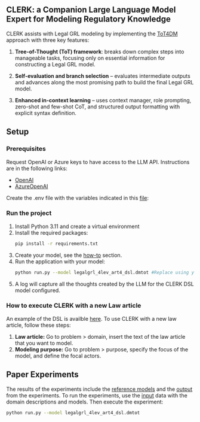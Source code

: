 <a name="readme-top"></a>
<!-- ABOUT THE PROJECT -->
## CLERK: a Companion Large Language Model Expert for Modeling Regulatory Knowledge

CLERK assists with Legal GRL modeling by implementing the [ToT4DM](https://github.com/BESSER-PEARL/dsl-tot-dm/tree/main) approach with three key features:

1. **Tree-of-Thought (ToT) framework**: breaks down complex steps into manageable tasks, focusing only on essential information for constructing a Legal GRL model.

2. **Self-evaluation and branch selection** – evaluates intermediate outputs and advances along the most promising path to build the final Legal GRL model.

3. **Enhanced in-context learning** – uses context manager, role prompting, zero-shot and few-shot CoT, and structured output formatting with explicit syntax definition.

<!-- GETTING STARTED -->
## Setup

### Prerequisites

Request OpenAI or Azure keys to have access to the LLM API. Instructions are in the following links:

* [OpenAI](https://platform.openai.com/docs/quickstart)
* [AzureOpenAI](https://learn.microsoft.com/en-gb/azure/ai-services/openai/quickstart?tabs=command-line%2Cpython&pivots=programming-language-python)

Create the .env file with the variables indicated in this [file](../../env_example):


### Run the project

1. Install Python 3.11 and create a virtual environment
2. Install the required packages:
   ```sh
   pip install -r requirements.txt
   ```
3. Create your model, see the [how-to](#how-to-execute-clerk-with-a-new-law-article) section.
4. Run the application with your model:
   ```sh
   python run.py --model legalgrl_4lev_art4_dsl.dmtot #Replace using your CLERK model
   ```
4. A log will capture all the thoughts created by the LLM for the CLERK DSL model configured.
   

<!-- RECOMMENDATIONS -->

### How to execute CLERK with a new Law article

An example of the DSL is availble  [here](input/legalgrl_4lev_art50_1_dsl.dmtot). To use CLERK with a new law article, follow these steps:
1. **Law article:** Go to problem > domain, insert the text of the law article that you want to model. 
2. **Modeling purpose:** Go to problem > purpose, specify the focus of the model, and define the focal actors.


<!-- USAGE EXAMPLES -->
## Paper Experiments

The results of the experiments include the [reference models](reference_model/) and the [output](output/) from the experiments.
To run the experiments, use the [input](input/) data with the domain descriptions and models. Then execute the experiment:
   ```sh
   python run.py --model legalgrl_4lev_art4_dsl.dmtot
   ```




